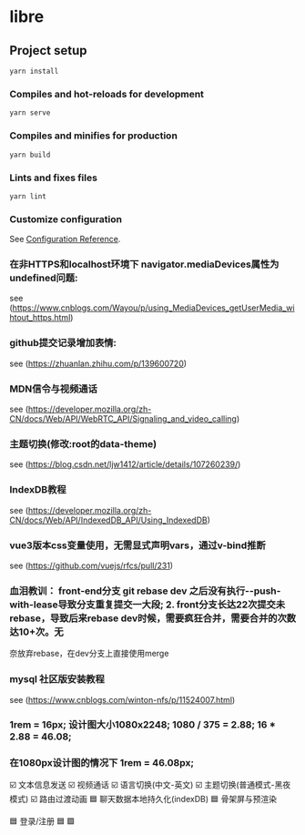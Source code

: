 # libre

## Project setup
```
yarn install
```

### Compiles and hot-reloads for development
```
yarn serve
```

### Compiles and minifies for production
```
yarn build
```

### Lints and fixes files
```
yarn lint
```

### Customize configuration
See [Configuration Reference](https://cli.vuejs.org/config/).


### 在非HTTPS和localhost环境下  navigator.mediaDevices属性为undefined问题:
see (https://www.cnblogs.com/Wayou/p/using_MediaDevices_getUserMedia_wihtout_https.html)

### github提交记录增加表情: 
see (https://zhuanlan.zhihu.com/p/139600720)

### MDN信令与视频通话
see (https://developer.mozilla.org/zh-CN/docs/Web/API/WebRTC_API/Signaling_and_video_calling)

### 主题切换(修改:root的data-theme)
see (https://blog.csdn.net/ljw1412/article/details/107260239/)

### IndexDB教程
see (https://developer.mozilla.org/zh-CN/docs/Web/API/IndexedDB_API/Using_IndexedDB)

### vue3版本css变量使用，无需显式声明vars，通过v-bind推断
see (https://github.com/vuejs/rfcs/pull/231)

### 血泪教训： front-end分支 git rebase dev 之后没有执行--push-with-lease导致分支重复提交一大段; 2. front分支长达22次提交未rebase，导致后来rebase dev时候，需要疯狂合并，需要合并的次数达10+次。无
奈放弃rebase，在dev分支上直接使用merge

### mysql 社区版安装教程
see (https://www.cnblogs.com/winton-nfs/p/11524007.html)


### 1rem = 16px; 设计图大小1080x2248; 1080 / 375 = 2.88; 16 * 2.88 = 46.08; 
### 在1080px设计图的情况下  1rem = 46.08px;

☑️ 文本信息发送
☑️ 视频通话
☑️ 语言切换(中文-英文)
☑️ 主题切换(普通模式-黑夜模式)
☑️ 路由过渡动画
🟦 聊天数据本地持久化(indexDB)
🟦 骨架屏与预渲染

🟦 登录/注册
🟦 
🟪 
